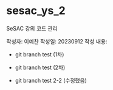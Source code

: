 # sesac_ys_2

SeSAC 강의 코드 관리

작성자: 이예찬
작성일: 20230912
작성 내용:

- git branch test (1차)
- git branch test (2차)

- git branch test 2-2 (수정했음)
